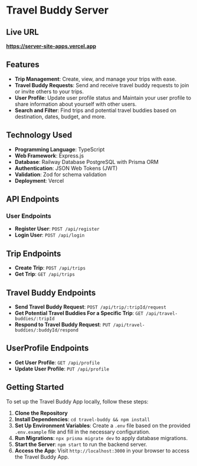 # Travel Buddy Server 

## Live URL
**https://server-site-apps.vercel.app**

## Features

- **Trip Management**: Create, view, and manage your trips with ease.
- **Travel Buddy Requests**: Send and receive travel buddy requests to join or invite others to your trips.
- **User Profile**: Update user profile status and Maintain your user profile to share information about yourself with other users.
- **Search and Filter**: Find trips and potential travel buddies based on destination, dates, budget, and more.


## Technology Used

- **Programming Language**: TypeScript
- **Web Framework**: Express.js
- **Database**: Railway Database PostgreSQL with Prisma ORM 
- **Authentication**: JSON Web Tokens (JWT)
- **Validation**: Zod for schema validation
- **Deployment**: Vercel


## API Endpoints

### User Endpoints

- **Register User**: `POST /api/register`
- **Login User**: `POST /api/login`

## Trip Endpoints

- **Create Trip**: `POST /api/trips`
- **Get Trip**: `GET /api/trips`

## Travel Buddy Endpoints

- **Send Travel Buddy Request**: `POST /api/trip/:tripId/request`
- **Get Potential Travel Buddies For a Specific Trip**: `GET /api/travel-buddies/:tripId`
- **Respond to Travel Buddy Request**: `PUT /api/travel-buddies/:buddyId/respond`

## UserProfile Endpoints

- **Get User Profile**: `GET /api/profile`
- **Update User Profile**: `PUT /api/profile`

## Getting Started

To set up the Travel Buddy App locally, follow these steps:

1. **Clone the Repository**
2. **Install Dependencies**: `cd travel-buddy && npm install`
3. **Set Up Environment Variables**: Create a `.env` file based on the provided `.env.example` file and fill in the necessary configuration.
4. **Run Migrations**: `npx prisma migrate dev` to apply database migrations.
5. **Start the Server**: `npm start` to run the backend server.
7. **Access the App**: Visit `http://localhost:3000` in your browser to access the Travel Buddy App.

